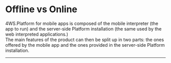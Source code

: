 # Offline vs Online

4WS.Platform for mobile apps is composed of the mobile interpreter \(the app to run\) and the server-side Platform installation \(the same used by the web interpreted applications.\)  
The main features of the product can then be split up in two parts: the ones offered by the mobile app and the ones provided in the server-side Platform installation.

---



